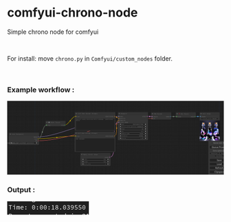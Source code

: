 # comfyui-chrono-node
Simple chrono node for comfyui

</br>

For install: move `chrono.py` in `Comfyui/custom_nodes` folder.

</br>

### Example workflow :

![Example](https://raw.githubusercontent.com/Compute64bits/comfyui-chrono-node/main/example.png)

### Output :

![Output](https://raw.githubusercontent.com/Compute64bits/comfyui-chrono-node/main/output.png)

